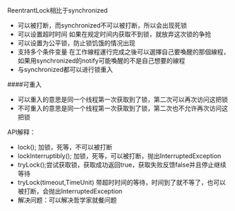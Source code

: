 ReentrantLock相比于synchronized
- 可以被打断，而synchronized不可以被打断，所以会出现死锁
- 可以设置超时时间 如果在规定时间内获取不到锁，就放弃这次锁的争抢
- 可以设置为公平锁，防止锁饥饿的情况出现
- 支持多个条件变量  在工作線程運行完成之後可以選擇自己要喚醒的那個線程，如果用synchronized的notify可能喚醒的不是自己想要的線程
- 与synchronized都可以进行锁重入

####可重入  

- 可以重入的意思是同一个线程第一次获取到了锁，第二次可以再次访问这把锁
- 不可重入的意思是同一个线程第一次获取到了锁，第二次也不允许再次访问这把锁  

API解释：
- lock(); 加锁，死等，不可以被打断
- lockInterruptibly(); 加锁，死等，可以被打断，抛出InterruptedException
- tryLock();尝试获取锁，获取成功返回true，获取失败反馈false并且停止继续等待
- tryLock(timeout,TimeUnit) 带超时时间的等待，时间到了就不等了，也可以被打断，会抛出InterruptedException
- 解决问题：可以解决哲学家就餐问题
  